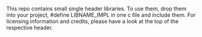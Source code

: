This repo contains small single header libraries.
To use them, drop them into your project, #define LIBNAME_IMPL in one c file and include them.
For licensing information and credits, please have a look at the top of the respective header.
